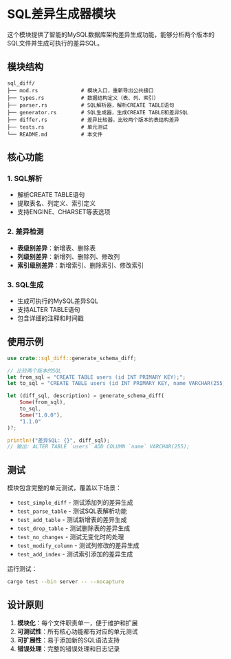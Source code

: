 # SQL差异生成器模块

这个模块提供了智能的MySQL数据库架构差异生成功能，能够分析两个版本的SQL文件并生成可执行的差异SQL。

## 模块结构

```
sql_diff/
├── mod.rs              # 模块入口，重新导出公共接口
├── types.rs            # 数据结构定义（表、列、索引）
├── parser.rs           # SQL解析器，解析CREATE TABLE语句
├── generator.rs        # SQL生成器，生成CREATE TABLE和差异SQL
├── differ.rs           # 差异比较器，比较两个版本的表结构差异
├── tests.rs            # 单元测试
└── README.md           # 本文件
```

## 核心功能

### 1. SQL解析
- 解析CREATE TABLE语句
- 提取表名、列定义、索引定义
- 支持ENGINE、CHARSET等表选项

### 2. 差异检测
- **表级别差异**：新增表、删除表
- **列级别差异**：新增列、删除列、修改列
- **索引级别差异**：新增索引、删除索引、修改索引

### 3. SQL生成
- 生成可执行的MySQL差异SQL
- 支持ALTER TABLE语句
- 包含详细的注释和时间戳

## 使用示例

```rust
use crate::sql_diff::generate_schema_diff;

// 比较两个版本的SQL
let from_sql = "CREATE TABLE users (id INT PRIMARY KEY);";
let to_sql = "CREATE TABLE users (id INT PRIMARY KEY, name VARCHAR(255));";

let (diff_sql, description) = generate_schema_diff(
    Some(from_sql),
    to_sql,
    Some("1.0.0"),
    "1.1.0"
)?;

println!("差异SQL: {}", diff_sql);
// 输出: ALTER TABLE `users` ADD COLUMN `name` VARCHAR(255);
```

## 测试

模块包含完整的单元测试，覆盖以下场景：

- `test_simple_diff` - 测试添加列的差异生成
- `test_parse_table` - 测试SQL表解析功能
- `test_add_table` - 测试新增表的差异生成
- `test_drop_table` - 测试删除表的差异生成
- `test_no_changes` - 测试无变化时的处理
- `test_modify_column` - 测试列修改的差异生成
- `test_add_index` - 测试索引添加的差异生成

运行测试：
```bash
cargo test --bin server -- --nocapture
```

## 设计原则

1. **模块化**：每个文件职责单一，便于维护和扩展
2. **可测试性**：所有核心功能都有对应的单元测试
3. **可扩展性**：易于添加新的SQL语法支持
4. **错误处理**：完整的错误处理和日志记录 